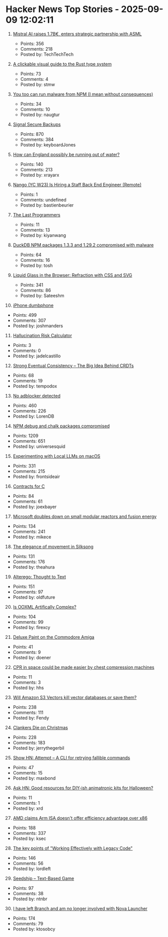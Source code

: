 # Hacker News Top Stories - 2025-09-09 12:02:11

1. [Mistral AI raises 1.7B€, enters strategic partnership with ASML](https://mistral.ai/news/mistral-ai-raises-1-7-b-to-accelerate-technological-progress-with-ai)
   - Points: 356
   - Comments: 218
   - Posted by: TechTechTech

2. [A clickable visual guide to the Rust type system](https://rustcurious.com/elements/)
   - Points: 73
   - Comments: 4
   - Posted by: stmw

3. [You too can run malware from NPM (I mean without consequences)](https://github.com/naugtur/running-qix-malware)
   - Points: 34
   - Comments: 10
   - Posted by: naugtur

4. [Signal Secure Backups](https://signal.org/blog/introducing-secure-backups/)
   - Points: 870
   - Comments: 384
   - Posted by: keyboardJones

5. [How can England possibly be running out of water?](https://www.theguardian.com/news/ng-interactive/2025/aug/17/how-can-england-possibly-be-running-out-of-water)
   - Points: 140
   - Comments: 213
   - Posted by: xrayarx

6. [Nango (YC W23) Is Hiring a Staff Back End Engineer (Remote)](https://jobs.ashbyhq.com/Nango/3467f495-c833-4dcc-b119-cf43b7b93f84)
   - Points: 1
   - Comments: undefined
   - Posted by: bastienbeurier

7. [The Last Programmers](https://www.xipu.li/posts/the-last-programmers)
   - Points: 11
   - Comments: 13
   - Posted by: kiyanwang

8. [DuckDB NPM packages 1.3.3 and 1.29.2 compromised with malware](https://github.com/duckdb/duckdb-node/security/advisories/GHSA-w62p-hx95-gf2c)
   - Points: 64
   - Comments: 16
   - Posted by: tosh

9. [Liquid Glass in the Browser: Refraction with CSS and SVG](https://kube.io/blog/liquid-glass-css-svg/)
   - Points: 341
   - Comments: 86
   - Posted by: Sateeshm

10. [iPhone dumbphone](https://stopa.io/post/297)
   - Points: 499
   - Comments: 307
   - Posted by: joshmanders

11. [Hallucination Risk Calculator](https://github.com/leochlon/hallbayes)
   - Points: 3
   - Comments: 0
   - Posted by: jadelcastillo

12. [Strong Eventual Consistency – The Big Idea Behind CRDTs](https://lewiscampbell.tech/blog/250908.html)
   - Points: 68
   - Comments: 19
   - Posted by: tempodox

13. [No adblocker detected](https://maurycyz.com/misc/ads/)
   - Points: 460
   - Comments: 226
   - Posted by: LorenDB

14. [NPM debug and chalk packages compromised](https://www.aikido.dev/blog/npm-debug-and-chalk-packages-compromised)
   - Points: 1209
   - Comments: 651
   - Posted by: universesquid

15. [Experimenting with Local LLMs on macOS](https://blog.6nok.org/experimenting-with-local-llms-on-macos/)
   - Points: 331
   - Comments: 215
   - Posted by: frontsideair

16. [Contracts for C](https://gustedt.wordpress.com/2025/03/10/contracts-for-c/)
   - Points: 84
   - Comments: 61
   - Posted by: joexbayer

17. [Microsoft doubles down on small modular reactors and fusion energy](https://www.techradar.com/pro/microsoft-joins-world-nuclear-association-as-it-doubles-down-on-small-modular-reactors-and-fusion-energy)
   - Points: 134
   - Comments: 241
   - Posted by: mikece

18. [The elegance of movement in Silksong](https://theahura.substack.com/p/the-elegance-of-movement-in-silksong)
   - Points: 131
   - Comments: 176
   - Posted by: theahura

19. [Alterego: Thought to Text](https://www.alterego.io/)
   - Points: 151
   - Comments: 97
   - Posted by: oldfuture

20. [Is OOXML Artifically Complex?](https://hsu.cy/2025/09/is-ooxml-artificially-complex/)
   - Points: 104
   - Comments: 99
   - Posted by: firexcy

21. [Deluxe Paint on the Commodore Amiga](https://stonetools.ghost.io/deluxepaint-amiga/)
   - Points: 41
   - Comments: 9
   - Posted by: doener

22. [CPR in space could be made easier by chest compression machines](https://www.newscientist.com/article/2493803-cpr-in-space-could-be-made-easier-by-chest-compression-machines/)
   - Points: 11
   - Comments: 3
   - Posted by: hhs

23. [Will Amazon S3 Vectors kill vector databases or save them?](https://zilliz.com/blog/will-amazon-s3-vectors-kill-vector-databases-or-save-them)
   - Points: 238
   - Comments: 111
   - Posted by: Fendy

24. [Clankers Die on Christmas](https://remyhax.xyz/posts/clankers-die-on-christmas/)
   - Points: 228
   - Comments: 183
   - Posted by: jerrythegerbil

25. [Show HN: Attempt – A CLI for retrying fallible commands](https://github.com/MaxBondABE/attempt)
   - Points: 47
   - Comments: 15
   - Posted by: maxbond

26. [Ask HN: Good resources for DIY-ish animatronic kits for Halloween?](undefined)
   - Points: 11
   - Comments: 1
   - Posted by: xrd

27. [AMD claims Arm ISA doesn't offer efficiency advantage over x86](https://www.techpowerup.com/340779/amd-claims-arm-isa-doesnt-offer-efficiency-advantage-over-x86)
   - Points: 188
   - Comments: 337
   - Posted by: ksec

28. [The key points of "Working Effectively with Legacy Code"](https://understandlegacycode.com/blog/key-points-of-working-effectively-with-legacy-code/)
   - Points: 146
   - Comments: 56
   - Posted by: lordleft

29. [Seedship – Text-Based Game](https://philome.la/johnayliff/seedship/play/index.html)
   - Points: 97
   - Comments: 38
   - Posted by: ntnbr

30. [I have left Branch and am no longer involved with Nova Launcher](https://teslacoilapps.com/nova/solong.html)
   - Points: 174
   - Comments: 79
   - Posted by: ktosobcy

